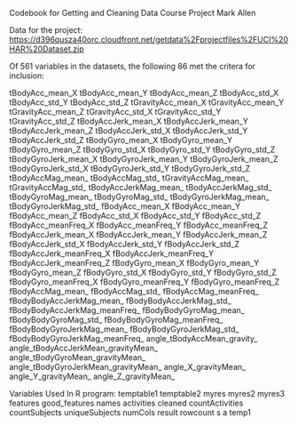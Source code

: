 Codebook for Getting and Cleaning Data Course Project
Mark Allen 

Data for the project:
https://d396qusza40orc.cloudfront.net/getdata%2Fprojectfiles%2FUCI%20HAR%20Dataset.zip 

Of 561 variables in the datasets, the following 86 met the critera for inclusion:

tBodyAcc_mean_X
tBodyAcc_mean_Y
tBodyAcc_mean_Z
tBodyAcc_std_X
tBodyAcc_std_Y
tBodyAcc_std_Z
tGravityAcc_mean_X
tGravityAcc_mean_Y
tGravityAcc_mean_Z
tGravityAcc_std_X
tGravityAcc_std_Y
tGravityAcc_std_Z
tBodyAccJerk_mean_X
tBodyAccJerk_mean_Y
tBodyAccJerk_mean_Z
tBodyAccJerk_std_X
tBodyAccJerk_std_Y
tBodyAccJerk_std_Z
tBodyGyro_mean_X
tBodyGyro_mean_Y
tBodyGyro_mean_Z
tBodyGyro_std_X
tBodyGyro_std_Y
tBodyGyro_std_Z
tBodyGyroJerk_mean_X
tBodyGyroJerk_mean_Y
tBodyGyroJerk_mean_Z
tBodyGyroJerk_std_X
tBodyGyroJerk_std_Y
tBodyGyroJerk_std_Z
tBodyAccMag_mean_
tBodyAccMag_std_
tGravityAccMag_mean_
tGravityAccMag_std_
tBodyAccJerkMag_mean_
tBodyAccJerkMag_std_
tBodyGyroMag_mean_
tBodyGyroMag_std_
tBodyGyroJerkMag_mean_
tBodyGyroJerkMag_std_
fBodyAcc_mean_X
fBodyAcc_mean_Y
fBodyAcc_mean_Z
fBodyAcc_std_X
fBodyAcc_std_Y
fBodyAcc_std_Z
fBodyAcc_meanFreq_X
fBodyAcc_meanFreq_Y
fBodyAcc_meanFreq_Z
fBodyAccJerk_mean_X
fBodyAccJerk_mean_Y
fBodyAccJerk_mean_Z
fBodyAccJerk_std_X
fBodyAccJerk_std_Y
fBodyAccJerk_std_Z
fBodyAccJerk_meanFreq_X
fBodyAccJerk_meanFreq_Y
fBodyAccJerk_meanFreq_Z
fBodyGyro_mean_X
fBodyGyro_mean_Y
fBodyGyro_mean_Z
fBodyGyro_std_X
fBodyGyro_std_Y
fBodyGyro_std_Z
fBodyGyro_meanFreq_X
fBodyGyro_meanFreq_Y
fBodyGyro_meanFreq_Z
fBodyAccMag_mean_
fBodyAccMag_std_
fBodyAccMag_meanFreq_
fBodyBodyAccJerkMag_mean_
fBodyBodyAccJerkMag_std_
fBodyBodyAccJerkMag_meanFreq_
fBodyBodyGyroMag_mean_
fBodyBodyGyroMag_std_
fBodyBodyGyroMag_meanFreq_
fBodyBodyGyroJerkMag_mean_
fBodyBodyGyroJerkMag_std_
fBodyBodyGyroJerkMag_meanFreq_
angle_tBodyAccMean_gravity_
angle_tBodyAccJerkMean_gravityMean_
angle_tBodyGyroMean_gravityMean_
angle_tBodyGyroJerkMean_gravityMean_
angle_X_gravityMean_
angle_Y_gravityMean_
angle_Z_gravityMean_

Variables Used In R program:
temptable1
temptable2
myres
myres2
myres3
features
good_features
names
activities
cleaned
countActivities
countSubjects
uniqueSubjects
numCols
result
rowcount
s
a
temp1

